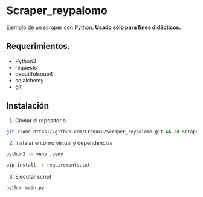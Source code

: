 # Scraper_reypalomo
Ejemplo de un scraper con Python. **Usado sólo para fines didácticos.**

## Requerimientos.
* Python3
* requests
* beautifulsoup4
* sqlalchemy
* git

## Instalación

1. Clonar el repositorio
```bash
git clone https://github.com/CronoxD/Scraper_reypalomo.git && cd Scraper_reypalomo
```

2. Instalar entorno virtual y dependencias
```bash
python3 -m venv .venv
```
```bash
pip install -r requirements.txt
```

3. Ejecutar script
```bash
python main.py
```
